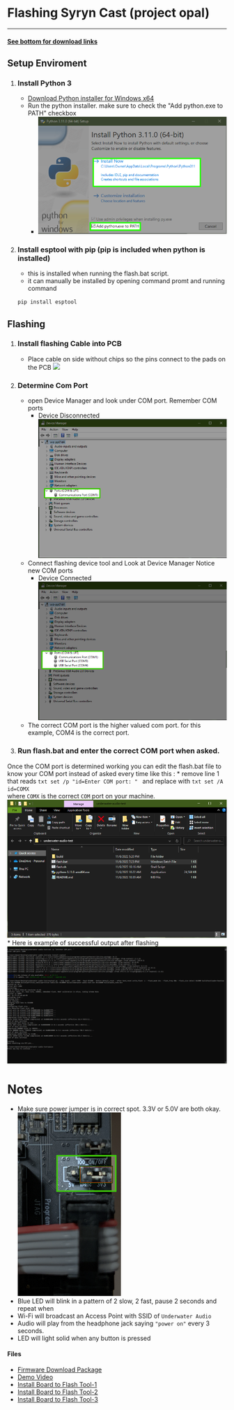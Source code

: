 # Flashing Syryn Cast (project opal)
---
#### [See bottom for download links](https://github.com/Ryan-Romig/opal-test-release/blob/main/docs/README.md#Files)
## Setup Enviroment
1. ### Install Python 3
    * [Download Python installer for Windows x64](https://www.python.org/ftp/python/3.11.0/python-3.11.0-amd64.exe)
    * Run the python installer. make sure to check the "Add python.exe to PATH" checkbox 
        * ![python_install](/docs/assets//python_install.PNG)

2. ### Install esptool with pip (pip is included when python is installed)
    * this is installed when running the flash.bat script. 
    * it can manually be installed by opening command promt and running command 
    ```cmd
    pip install esptool
## Flashing
1. ### Install flashing Cable into PCB
    * Place cable on side without chips so the pins connect to the pads on the PCB
        ![](/docs/assets/)
2. ### Determine Com Port
    * open Device Manager and look under COM port. Remember COM ports
        * Device Disconnected
        ![com_before](/docs/assets/com_before.PNG)
    * Connect flashing device tool and Look at Device Manager Notice new COM ports
        * Device Connected
        ![com_after](/docs/assets/com_after.PNG)
    * The correct COM port is the higher valued com port. for this example, COM4 is the correct port. 

3. ### Run flash.bat and enter the correct COM port when asked.
Once the COM port is determined working you can edit the flash.bat file to know your COM port instead of asked every time like this : 
    * remove line 1 that reads 
        ```txt
        set /p "id=Enter COM port: "
        ```
        and replace with 
        ```txt
        set /A id=COMX
        ```        
        where ```COMX``` is the correct ```COM``` port on your machine.
        ![flash.bat_example](/docs/assets/flash.PNG)
    * Here is example of successful output after flashing
    ![example](/docs/assets/example.PNG)

# Notes
* Make sure power jumper is in correct spot. 3.3V or 5.0V are both okay.
    ![jumper_image](/docs/assets/jumper_image.png)
* Blue LED will blink in a pattern of 2 slow, 2 fast, pause 2 seconds and repeat when
* Wi-Fi will broadcast an Access Point with SSID of ```Underwater Audio```
* Audio will play from the headphone jack saying ``"power on"`` every 3 seconds.  
* LED will light solid when any button is pressed

#### Files
* [Firmware Download Package](https://github.com/Ryan-Romig/opal-test-release/files/9954225/underwater-audio-test.zip)
* [Demo Video](https://github.com/Ryan-Romig/opal-test-release/releases/download/v0.0.1/DEMO.mp4)
* [Install Board to Flash Tool-1](https://github.com/Ryan-Romig/opal-test-release/releases/download/v0.0.1/install.png)
* [Install Board to Flash Tool-2](https://github.com/Ryan-Romig/opal-test-release/releases/download/v0.0.1/installing.png)
* [Install Board to Flash Tool-3](https://github.com/Ryan-Romig/opal-test-release/releases/download/v0.0.1/finishedInstall.png)
